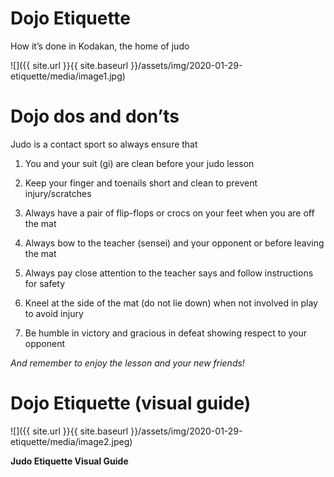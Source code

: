 # Dojo Etiquette

How it’s done in Kodakan, the home of judo

![]({{ site.url }}{{ site.baseurl }}/assets/img/2020-01-29-etiquette/media/image1.jpg)

# Dojo dos and don’ts

Judo is a contact sport so always ensure that

1.  You and your suit (gi) are clean before your judo lesson

2.  Keep your finger and toenails short and clean to prevent injury/scratches

3.  Always have a pair of flip-flops or crocs on your feet when you are off the mat

4.  Always bow to the teacher (sensei) and your opponent or before leaving the mat

5.  Always pay close attention to the teacher says and follow instructions for safety

6.  Kneel at the side of the mat (do not lie down) when not involved in play to avoid injury

7.  Be humble in victory and gracious in defeat showing respect to your opponent

*<span class="underline">And remember to enjoy the lesson and your new friends\!</span>*

# Dojo Etiquette (visual guide)

![]({{ site.url }}{{ site.baseurl }}/assets/img/2020-01-29-etiquette/media/image2.jpeg)

**Judo Etiquette Visual Guide**
